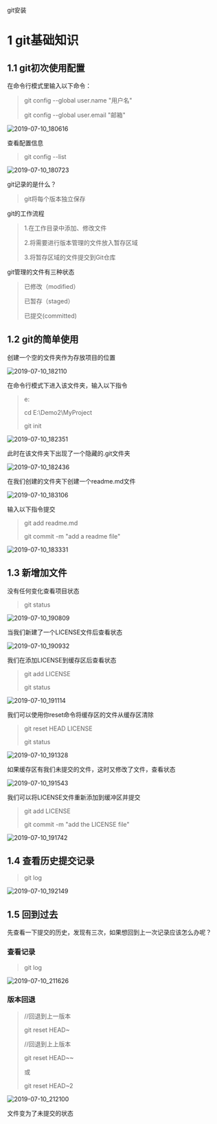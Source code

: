 git安装



# 1 git基础知识

## 1.1 git初次使用配置

在命令行模式里输入以下命令：

>git config --global user.name "用户名"
>
>git config --global user.email "邮箱"

![2019-07-10_180616](img/2019-07-10_180616.png)

查看配置信息

> git config --list

![2019-07-10_180723](img/2019-07-10_180723.png)

git记录的是什么？

> git将每个版本独立保存

git的工作流程

> 1.在工作目录中添加、修改文件
>
> 2.将需要进行版本管理的文件放入暂存区域
>
> 3.将暂存区域的文件提交到Git仓库

git管理的文件有三种状态

> 已修改（modified）
>
> 已暂存（staged）
>
> 已提交(committed)

## 1.2 git的简单使用

创建一个空的文件夹作为存放项目的位置

![2019-07-10_182110](img/2019-07-10_182110.png)

在命令行模式下进入该文件夹，输入以下指令

> e:
>
> cd E:\Demo2\MyProject
>
> git init

![2019-07-10_182351](img/2019-07-10_182351.png)

此时在该文件夹下出现了一个隐藏的.git文件夹

![2019-07-10_182436](img/2019-07-10_182436.png)

在我们创建的文件夹下创建一个readme.md文件

![2019-07-10_183106](img/2019-07-10_183106.png)

输入以下指令提交

>git add readme.md
>
>git commit -m "add a readme file"

![2019-07-10_183331](img/2019-07-10_183331.png)

## 1.3 新增加文件

没有任何变化查看项目状态

> git status

![2019-07-10_190809](img/2019-07-10_190809.png)

当我们新建了一个LICENSE文件后查看状态

![2019-07-10_190932](img/2019-07-10_190932.png)

我们在添加LICENSE到缓存区后查看状态

> git add LICENSE
>
> git status

![2019-07-10_191114](img/2019-07-10_191114.png)

我们可以使用你reset命令将缓存区的文件从缓存区清除

> git reset HEAD LICENSE
>
> git status

![2019-07-10_191328](img/2019-07-10_191328.png)

如果缓存区有我们未提交的文件，这时又修改了文件，查看状态

![2019-07-10_191543](img/2019-07-10_191543.png)

我们可以将LICENSE文件重新添加到缓冲区并提交

> git add LICENSE
>
> git commit -m "add the LICENSE file"

![2019-07-10_191742](img/2019-07-10_191742.png)

##  1.4 查看历史提交记录

> git log

![2019-07-10_192149](img/2019-07-10_192149.png)

## 1.5 回到过去

先查看一下提交的历史，发现有三次，如果想回到上一次记录应该怎么办呢？

### 查看记录

> git log

![2019-07-10_211626](img/2019-07-10_211626.png)

### 版本回退

> //回退到上一版本
>
> git reset HEAD~
>
> //回退到上上版本
>
> git reset HEAD~~
>
> 或
>
> git reset HEAD~2 

![2019-07-10_212100](img/2019-07-10_212100.png)

文件变为了未提交的状态